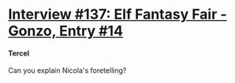 # [Interview #137: Elf Fantasy Fair - Gonzo, Entry #14](https://www.theoryland.com/intvmain.php?i=137#14)

#### TerceI

Can you explain Nicola's foretelling?

